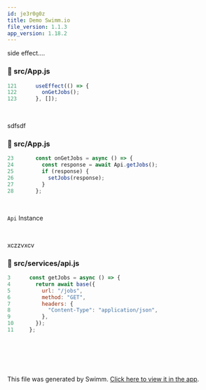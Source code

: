 ```yaml
---
id: je3r0g0z
title: Demo Swimm.io
file_version: 1.1.3
app_version: 1.18.2
---
```


side effect....
<!-- NOTE-swimm-snippet: the lines below link your snippet to Swimm -->
### 📄 src/App.js
```javascript
121      useEffect(() => {
122        onGetJobs();
123      }, []);
```

<br/>

sdfsdf
<!-- NOTE-swimm-snippet: the lines below link your snippet to Swimm -->
### 📄 src/App.js
```javascript
23       const onGetJobs = async () => {
24         const response = await Api.getJobs();
25         if (response) {
26           setJobs(response);
27         }
28       };
```

<br/>

`Api`<swm-token data-swm-token=":src/services/api.js:34:2:2:`const Api = {`"/> Instance

<br/>

xczzvxcv
<!-- NOTE-swimm-snippet: the lines below link your snippet to Swimm -->
### 📄 src/services/api.js
```javascript
3      const getJobs = async () => {
4        return await base({
5          url: "/jobs",
6          method: "GET",
7          headers: {
8            "Content-Type": "application/json",
9          },
10       });
11     };
```

<br/>

<br/>

<br/>

<br/>

This file was generated by Swimm. [Click here to view it in the app](https://app.swimm.io/repos/Z2l0aHViJTNBJTNBdHJhZGllLWFwcCUzQSUzQWJhc3RhbnRlYm9t/docs/je3r0g0z).
